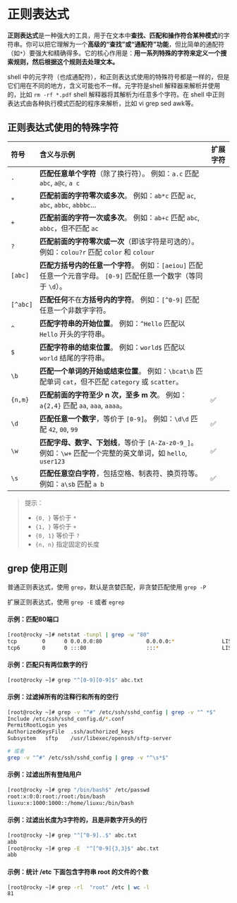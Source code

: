 # 正则表达式

**正则表达式**是一种强大的工具，用于在文本中**查找、匹配和操作符合某种模式**的字符串。你可以把它理解为一个**高级的“查找”或“通配符”功能**，但比简单的通配符（如`*`）要强大和精确得多。它的核心作用是：**用一系列特殊的字符来定义一个搜索规则，然后根据这个规则去处理文本。**



shell 中的元字符（也成通配符），和正则表达式使用的特殊符号都是一样的，但是它们用在不同的地方，含义可能也不一样。元字符是shell 解释器来解析并使用的，比如 `rm -rf *.pdf` shell 解释器将其解析为i任意多个字符。在 shell 中正则表达式由各种执行模式匹配的程序来解析，比如 vi grep sed awk等。



## 正则表达式使用的特殊字符

| 符号     | 含义与示例                                                   | 扩展字符 |
| :------- | :----------------------------------------------------------- | -------- |
| `.`      | **匹配任意单个字符**（除了换行符）。 例如：`a.c` 匹配 `abc`, `a@c`, `a c` |          |
| `*`      | **匹配前面的字符零次或多次**。 例如：`ab*c` 匹配 `ac`, `abc`, `abbc`, `abbbc`... |          |
| `+`      | **匹配前面的字符一次或多次**。 例如：`ab+c` 匹配 `abc`, `abbc`，但不匹配 `ac` |          |
| `?`      | **匹配前面的字符零次或一次**（即该字符是可选的）。 例如：`colou?r` 匹配 `color` 和 `colour` |          |
| `[abc]`  | **匹配方括号内的任意一个字符**。 例如：`[aeiou]` 匹配任意一个元音字母。 `[0-9]` 匹配任意一个数字（等同于 `\d`）。 |          |
| `[^abc]` | **匹配任何**不在**方括号内的字符**。 例如：`[^0-9]` 匹配任意一个非数字字符。 |          |
| `^`      | **匹配字符串的开始位置**。 例如：`^Hello` 匹配以 `Hello` 开头的字符串。 |          |
| `$`      | **匹配字符串的结束位置**。 例如：`world$` 匹配以 `world` 结尾的字符串。 |          |
| `\b`     | **匹配一个单词的开始或结束位置**。 例如：`\bcat\b` 匹配单词 `cat`，但不匹配 `category` 或 `scatter`。 |          |
| `{n,m}`  | **匹配前面的字符至少 n 次，至多 m 次**。 例如：`a{2,4}` 匹配 `aa`, `aaa`, `aaaa`。 | ✅        |
| `\d`     | **匹配任意一个数字**，等价于 `[0-9]`。 例如：`\d\d` 匹配 `42`, `00`, `99` | ✅        |
| `\w`     | **匹配字母、数字、下划线**，等价于 `[A-Za-z0-9_]`。 例如：`\w+` 匹配一个完整的英文单词，如 `hello`, `user123` | ✅        |
| `\s`     | **匹配任意空白字符**，包括空格、制表符、换页符等。 例如：`a\sb` 匹配 `a b` | ✅        |

>提示：
>
>- `{0, }` 等价于 `*`
>- `{1, }` 等价于 `+`
>- `{0, 1}` 等价于 `?`
>- `{n, n}` 指定固定的长度



## grep 使用正则

普通正则表达式，使用 `grep`，默认是贪婪匹配，非贪婪匹配使用 `grep -P`

扩展正则表达式，使用 `grep -E` 或者 `egrep`

#### 示例：匹配80端口

~~~bash
[root@rocky ~]# netstat -tunpl | grep -w "80"
tcp        0      0 0.0.0.0:80              0.0.0.0:*               LISTEN      6541/nginx: master
tcp6       0      0 :::80                   :::*                    LISTEN      6541/nginx: master
~~~

#### 示例：匹配只有两位数字的行

~~~bash
[root@rocky ~]# grep "^[0-9][0-9]$" abc.txt
~~~

#### 示例：过滤掉所有的注释行和所有的空行

~~~bash
[root@rocky ~]# grep -v "^#" /etc/ssh/sshd_config | grep -v "^ *$"
Include /etc/ssh/sshd_config.d/*.conf
PermitRootLogin yes
AuthorizedKeysFile	.ssh/authorized_keys
Subsystem	sftp	/usr/libexec/openssh/sftp-server

# 或者
grep -v "^#" /etc/ssh/sshd_config | grep -v "^\s*$"
~~~

#### 示例：过滤出所有登陆用户

~~~bash
[root@rocky ~]# grep "/bin/bash$" /etc/passwd
root:x:0:0:root:/root:/bin/bash
liuxu:x:1000:1000::/home/liuxu:/bin/bash
~~~

#### 示例：过滤出长度为3字符的，且是非数字开头的行

~~~bash
[root@rocky ~]# grep "^[^0-9]..$" abc.txt
abb
[root@rocky ~]# grep -E  "^[^0-9]{3,3}$" abc.txt
abb
~~~

#### 示例：统计 /etc 下面包含字符串 root 的文件的个数

~~~bash
[root@rocky ~]# grep -rl  "root" /etc | wc -l
81
~~~

